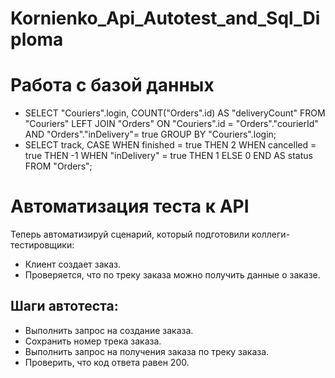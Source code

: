 # Kornienko_Api_Autotest_and_Sql_Diploma
# Работа с базой данных
* SELECT "Couriers".login, COUNT("Orders".id) AS "deliveryCount" FROM "Couriers" LEFT JOIN "Orders" ON "Couriers".id = "Orders"."courierId" AND "Orders"."inDelivery"= true GROUP BY "Couriers".login;
* SELECT track, CASE WHEN finished = true THEN 2 WHEN cancelled = true THEN -1 WHEN "inDelivery" = true THEN 1 ELSE 0 END AS status FROM "Orders";
# Автоматизация теста к API
Теперь автоматизируй сценарий, который подготовили коллеги-тестировщики:
* Клиент создает заказ.
* Проверяется, что по треку заказа можно получить данные о заказе.
## Шаги автотеста:
* Выполнить запрос на создание заказа.
* Сохранить номер трека заказа.
* Выполнить запрос на получения заказа по треку заказа.
* Проверить, что код ответа равен 200.
